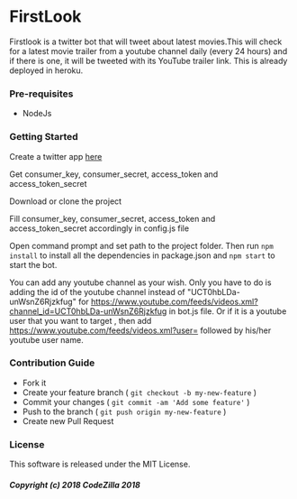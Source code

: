 # FirstLook                 
Firstlook is a twitter bot that will tweet about latest movies.This will check for a latest movie trailer from a youtube channel daily (every 24 hours) and if there is one, it will be tweeted with its YouTube trailer link. This is already deployed in heroku.

### Pre-requisites
- NodeJs

### Getting Started
Create a twitter app [here] 

Get consumer_key, consumer_secret, access_token and access_token_secret

Download or clone the project

Fill consumer_key, consumer_secret, access_token and access_token_secret accordingly in config.js file

Open command prompt and set path to the project folder. Then run ``` npm install ``` to install all the dependencies in package.json and ``` npm start ``` to start the bot.

You can add any youtube channel as your wish. Only you have to do is adding the id of the youtube channel instead of "UCT0hbLDa-unWsnZ6Rjzkfug" for https://www.youtube.com/feeds/videos.xml?channel_id=UCT0hbLDa-unWsnZ6Rjzkfug in bot.js file. Or if it is a youtube user that you want to target , then add https://www.youtube.com/feeds/videos.xml?user= followed by his/her youtube user name.

### Contribution Guide
- Fork it
- Create your feature branch ( ``` git checkout -b my-new-feature ``` )
- Commit your changes ( ``` git commit -am 'Add some feature' ``` )
- Push to the branch ( ``` git push origin my-new-feature ``` )
- Create new Pull Request

### License
This software is released under the MIT License.

##### Copyright (c) 2018 CodeZilla 2018

[here]: <https://apps.twitter.com/>
